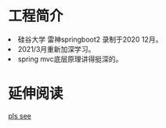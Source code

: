 # 工程简介
<li>硅谷大学  雷神springboot2 录制于2020 12月。</li>  
<li>2021/3月重新加深学习。</li>  
<li>spring mvc底层原理讲得挺深的。  </li>


# 延伸阅读
<a target="_blank" href="https://www.bilibili.com/video/BV19K4y1L7MT?p=1">pls see</a>
